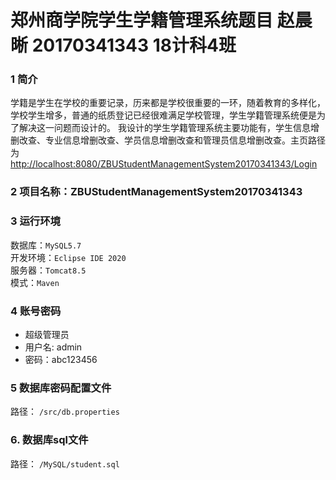# 郑州商学院学生学籍管理系统题目 赵晨晰 20170341343 18计科4班
### 1 简介
学籍是学生在学校的重要记录，历来都是学校很重要的一环，随着教育的多样化，学校学生增多，普通的纸质登记已经很难满足学校管理，学生学籍管理系统便是为了解决这一问题而设计的。
我设计的学生学籍管理系统主要功能有，学生信息增删改查、专业信息增删改查、学员信息增删改查和管理员信息增删改查。主页路径为
<http://localhost:8080/ZBUStudentManagementSystem20170341343/Login>
### 2 项目名称：ZBUStudentManagementSystem20170341343
### 3 运行环境
数据库：`MySQL5.7`<br>
开发环境：`Eclipse IDE 2020`<br>
服务器：`Tomcat8.5`<br>
模式：`Maven`
### 4 账号密码
- 超级管理员
- 用户名: admin
- 密码：abc123456

### 5 数据库密码配置文件
路径： `/src/db.properties`

### 6. 数据库sql文件
路径： `/MySQL/student.sql`